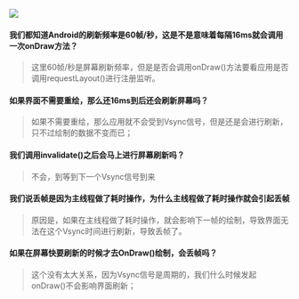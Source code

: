 ![](https://github.com/part5/note/raw/master/pic/ui_refresh.png)

#### 我们都知道Android的刷新频率是60帧/秒，这是不是意味着每隔16ms就会调用一次onDraw方法？
> 这里60帧/秒是屏幕刷新频率，但是是否会调用onDraw()方法要看应用是否调用requestLayout()进行注册监听。

#### 如果界面不需要重绘，那么还16ms到后还会刷新屏幕吗？
> 如果不需要重绘，那么应用就不会受到Vsync信号，但是还是会进行刷新，只不过绘制的数据不变而已；

#### 我们调用invalidate()之后会马上进行屏幕刷新吗？
> 不会，到等到下一个Vsync信号到来

#### 我们说丢帧是因为主线程做了耗时操作，为什么主线程做了耗时操作就会引起丢帧
> 原因是，如果在主线程做了耗时操作，就会影响下一帧的绘制，导致界面无法在这个Vsync时间进行刷新，导致丢帧了。

#### 如果在屏幕快要刷新的时候才去OnDraw()绘制，会丢帧吗？
> 这个没有太大关系，因为Vsync信号是周期的，我们什么时候发起onDraw()不会影响界面刷新；